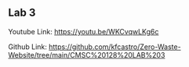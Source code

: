 Lab 3
-----------------------------------------------
Youtube Link: https://youtu.be/WKCvqwLKg6c

Github Link: https://github.com/kfcastro/Zero-Waste-Website/tree/main/CMSC%20128%20LAB%203
